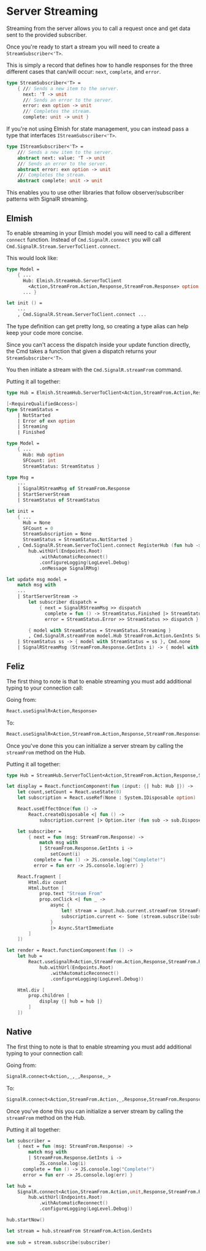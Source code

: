 # Server Streaming

Streaming from the server allows you to call a request once
and get data sent to the provided subscriber. 

Once you're ready to start a stream you will need to create a `StreamSubscriber<'T>`.

This is simply a record that defines how to handle responses for the three different cases
that can/will occur: `next`, `complete`, and `error`. 

```fsharp
type StreamSubscriber<'T> =
    { /// Sends a new item to the server.
      next: 'T -> unit
      /// Sends an error to the server.
      error: exn option -> unit
      /// Completes the stream.
      complete: unit -> unit }
```

If you're not using Elmish for state management, you can
instead pass a type that interfaces `IStreamSubscriber<'T>`.

```fsharp
type IStreamSubscriber<'T> =
    /// Sends a new item to the server.
    abstract next: value: 'T -> unit
    /// Sends an error to the server.
    abstract error: exn option -> unit
    /// Completes the stream.
    abstract complete: unit -> unit
```

This enables you to use other libraries that follow observer/subscriber patterns
with SignalR streaming.

## Elmish

To enable streaming in your Elmish model you will need to call
a different `connect` function. Instead of `Cmd.SignalR.connect` you
will call `Cmd.SignalR.Stream.ServerToClient.connect`.

This would look like:
```fsharp
type Model =
    { ...
      Hub: Elmish.StreamHub.ServerToClient
        <Action,StreamFrom.Action,Response,StreamFrom.Response> option
      ... }

let init () =
    ...
    , Cmd.SignalR.Stream.ServerToClient.connect ...
```

The type definition can get pretty long, so creating a type alias can help 
keep your code more concise.

Since you can't access the dispatch inside your update function directly, the Cmd takes a 
function that given a dispatch returns your `StreamSubscriber<'T>`.

You then initiate a stream with the `Cmd.SignalR.streamFrom` command.

Putting it all together:

```fsharp
type Hub = Elmish.StreamHub.ServerToClient<Action,StreamFrom.Action,Response,StreamFrom.Response>

[<RequireQualifiedAccess>]
type StreamStatus =
    | NotStarted
    | Error of exn option
    | Streaming
    | Finished

type Model =
    { ...
      Hub: Hub option
      SFCount: int
      StreamStatus: StreamStatus }

type Msg =
    ...
    | SignalRStreamMsg of StreamFrom.Response
    | StartServerStream
    | StreamStatus of StreamStatus

let init =
    { ...
      Hub = None
      SFCount = 0
      StreamSubscription = None
      StreamStatus = StreamStatus.NotStarted }
    , Cmd.SignalR.Stream.ServerToClient.connect RegisterHub (fun hub -> 
        hub.withUrl(Endpoints.Root)
            .withAutomaticReconnect()
            .configureLogging(LogLevel.Debug)
            .onMessage SignalRMsg)

let update msg model =
    match msg with
    ...
    | StartServerStream ->
        let subscriber dispatch =
            { next = SignalRStreamMsg >> dispatch
              complete = fun () -> StreamStatus.Finished |> StreamStatus |> dispatch
              error = StreamStatus.Error >> StreamStatus >> dispatch }

        { model with StreamStatus = StreamStatus.Streaming }
        , Cmd.SignalR.streamFrom model.Hub StreamFrom.Action.GenInts Subscription subscriber
    | StreamStatus ss -> { model with StreamStatus = ss }, Cmd.none
    | SignalRStreamMsg (StreamFrom.Response.GetInts i) -> { model with SFCount = i }, Cmd.none
```

## Feliz

The first thing to note is that to enable streaming you must add additional typing 
to your connection call:

Going from:
```fsharp
React.useSignalR<Action,Response>
```

To:
```fsharp
React.useSignalR<Action,StreamFrom.Action,Response,StreamFrom.Response>
```

Once you've done this you can initialize a server stream by calling the `streamFrom`
method on the Hub.

Putting it all together:
```fsharp
type Hub = StreamHub.ServerToClient<Action,StreamFrom.Action,Response,StreamFrom.Response>

let display = React.functionComponent(fun (input: {| hub: Hub |}) ->
    let count,setCount = React.useState(0)
    let subscription = React.useRef(None : System.IDisposable option)

    React.useEffectOnce(fun () -> 
        React.createDisposable <| fun () -> 
            subscription.current |> Option.iter (fun sub -> sub.Dispose()))

    let subscriber = 
        { next = fun (msg: StreamFrom.Response) -> 
            match msg with
            | StreamFrom.Response.GetInts i ->
                setCount(i)
          complete = fun () -> JS.console.log("Complete!")
          error = fun err -> JS.console.log(err) }

    React.fragment [
        Html.div count
        Html.button [
            prop.text "Stream From"
            prop.onClick <| fun _ -> 
                async {
                    let! stream = input.hub.current.streamFrom StreamFrom.Action.GenInts
                    subscription.current <- Some (stream.subscribe(subscriber))
                }
                |> Async.StartImmediate
        ]
    ])

let render = React.functionComponent(fun () ->
    let hub =
        React.useSignalR<Action,StreamFrom.Action,Response,StreamFrom.Response>(fun hub -> 
            hub.withUrl(Endpoints.Root)
                .withAutomaticReconnect()
                .configureLogging(LogLevel.Debug))

    Html.div [
        prop.children [
            display {| hub = hub |}
        ]
    ])
```

## Native

The first thing to note is that to enable streaming you must add additional typing 
to your connection call:

Going from:
```fsharp
SignalR.connect<Action,_,_,Response,_>
```

To:
```fsharp
SignalR.connect<Action,StreamFrom.Action,_,Response,StreamFrom.Response>
```

Once you've done this you can initialize a server stream by calling the `streamFrom`
method on the Hub.

Putting it all together:
```fsharp
let subscriber = 
    { next = fun (msg: StreamFrom.Response) -> 
        match msg with
        | StreamFrom.Response.GetInts i ->
            JS.console.log(i)
      complete = fun () -> JS.console.log("Complete!")
      error = fun err -> JS.console.log(err) }

let hub =
    SignalR.connect<Action,StreamFrom.Action,unit,Response,StreamFrom.Response>(fun hub ->
        hub.withUrl(Endpoints.Root)
            .withAutomaticReconnect()
            .configureLogging(LogLevel.Debug))

hub.startNow()

let stream = hub.streamFrom StreamFrom.Action.GenInts
    
use sub = stream.subscribe(subscriber)
```
